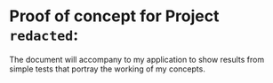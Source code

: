 # Proof of concept for Project `redacted`:

The document will accompany to my application to show results from simple tests that portray the working of my concepts.

